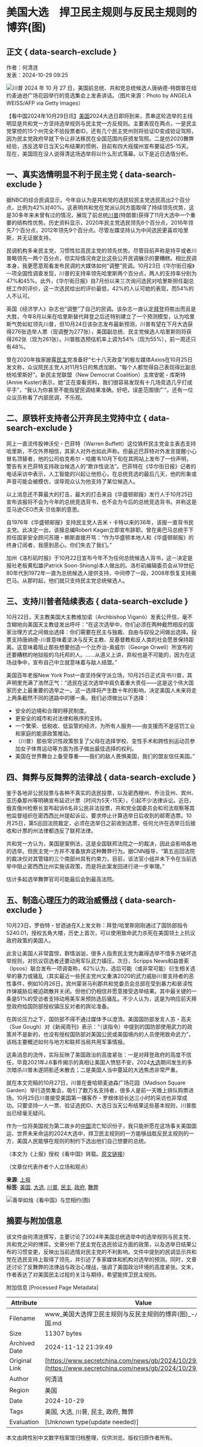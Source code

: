# 美国大选　捍卫民主规则与反民主规则的博弈(图)

## 正文 { data-search-exclude }


作者：何清涟  
发表：2024-10-29 09:25

![川普](https://img6.secretchina.com/pic/2024/10-28/p3555301a246662195-ss.jpg) 2024 年 10 月 27 日，美国前总统、共和党总统候选人唐纳德-特朗普在纽约麦迪逊广场花园举行的竞选集会上发表讲话。（图片来源：Photo by ANGELA WEISS/AFP via Getty Images）

【看中国2024年10月29日讯】[美国](https://www.secretchina.com/news/gb/tag/美国)2024大选日即将到来，贯串这轮选举的主线明显是共和党一方坚持选举规则与民主党一方反规则。主要表现在两点，一是民主党掌控的15个州完全不验投票者ID，还有几个民主党州则将验证ID变成验证驾照，因为民主党政府早就下令让非法移民在全国范围内获颁发驾照。二是仿2020舞弊经验，违反选举日当天公布结果的惯例，目前有四大摇摆州宣布要延迟5-15天。现在，美国现在没人说得清这场选举将以什么形式落幕。以下是近日选情分析。

## **一、真实选情明显不利于民主党** { data-search-exclude }

据NBC的综合民调显示，今年自认为是共和党的选民较民主党选民高出2个百分点，比例为42%对40%。这表明共和党在党派认同方面取得了持续领先优势，这是30多年来未曾有过的情况，展现了前总统[川普](https://www.secretchina.com/news/gb/tag/川普)(特朗普)获得了11月大选中一个重要的结构性优势。历史资料显示，2020年民主党选民领先6个百分点，2016年领先7个百分点，2012年领先9个百分点。尽管左媒坚持认为中间选民更喜欢哈里斯，并无证据支持。

民调机构多亲民主党，习惯性拉高民主党的领先优势。尽管目前声称是持平或者川普略领先一两个百分点，但实际情况肯定比这些公开民调展示的要糟糕。相比民调本身，我更愿意观看发布民调的大媒体如何“调整”民调。10月23日《华尔街日报》一项全国性调查发现，川普的支持率领先哈里斯两个百分点，两人的支持率分别为47%和45%。此外，《华尔街日报》自7月份以来三次询问选民对哈里斯担任副总统工作的评价，这一次选民给出的评价最低，42%的人认可她的表现，而54%的人不认可。

英国《经济学人》杂志也“调整”了自己的民调。该杂志一直认定[拜登](https://www.secretchina.com/news/gb/tag/拜登)将胜出而且是大胜，今年8月以来在哈里斯替代拜登之后还特别建立了一个预测模型，认为哈里斯气势如虹领先川普，但10月24日该杂志发布最新预测，川普有望在下月大选获得276张选举人票（现调整为277张），美国副总统、民主党候选人哈里斯则将获得262张（现为261张）。川普胜选预估机率上调为54%（现为55%），前一周还只有48%。

曾在2020年独家披露[民主](https://www.secretchina.com/news/gb/tag/民主)党准备好“七十八天政变”的极左媒体Axios在10月25日发文称，众议院民主党人对11月5日的焦虑加剧，“每个人都觉得自己表现得比副总统哈里斯好”。新民主党联盟（New Democrat Coalition）主席安妮・库斯特(Annie Kuster)表示，她“正在查看资料，我们很容易发现有十几场竞选几乎打成平手”，“我认为你甚至不能指望民调结果准确。好吧，误差范围很广”。还有一位众议员称看了内部民调，不乐观。

## **二、原铁杆支持者公开弃民主党持中立** { data-search-exclude }

网上一直流传股神沃伦・巴菲特（Warren Buffett）这位铁杆民主党金主表态支持哈里斯，不仅外界相信，其家人对外也如此声称。但最近巴菲特对外发言提醒小心冒名顶替者，他的公司伯克希尔・哈撒韦10月下旬在其网站上发布了一份声明，警告有关巴菲特支持政治候选人的“欺诈性说法”。巴菲特在《华尔街日报》记者的电话采访中表示，人工智能的兴起让他担心，在总统竞选的最后几天，他的形象或声音可能会被模仿，误导观众认为他支持了某位候选人。

以上消息还不算最大的打击，最大的打击来自《华盛顿邮报》发行人于10月25日宣布该报将不会为今年的总统竞选背书，也不会为今后的总统竞选背书。并称这是亚马逊CEO杰夫·贝佐斯的意思。

自1976年《华盛顿邮报》支持民主党人吉米・卡特以来的36年，该报一直背书民主党。此决定一出，该报总编Robert Kagan立即宣布辞职。曾在奥巴马总统手下担任国家安全顾问苏珊・赖斯直接开骂：“作为华盛顿本地人和《华盛顿邮报》的终身订阅者，我感到恶心。你们失去了我们。”

加州《洛杉矶时报》于10月22日宣布今年不为任何总统候选人背书，这一决定是报社老板黄松雄(Patrick Soon-Shiong)本人做出的。洛杉矶编辑委员会从19世纪80年代到1972年一直为总统候选人提供支持，中间停了一段，2008年恢复支持奥巴马。从那时起，他们就只支持民主党总统候选人。

## **三、支持川普者陆续表态** { data-search-exclude }

10月22日，天主教美国大主教维加诺（Archbishop Viganò）发表公开信，毫不含糊地向美国天主教徒发出呼吁：“在这次选举中，你们必须在两种截然相反的国家治理方式之间做出选择：你们需要在民主与独裁、自由与奴役之间做出选择。投票支持唐纳德-川普意味着坚决与反天主教、反基督教和反人类的社会愿景保持距离。这意味着阻止那些想要创造一个比乔治-奥威尔（George Orwell）所宣布的还要糟糕的地狱般的乌托邦的人。……从道义上讲，弃权也是不可能的，因为在这场战争中，宣布自己中立就意味着与敌人结盟。”

美国百年老报New York Post一直坚持保守派立场，10月25日正式背书川普，其声明里充满了浩然正气：“选民在这次选举中肩负着重大责任——这是这个伟大国家历史上最重要的选举之一。这一选择将产生数十年的影响，决定美国人未来将走上两条截然不同的道路中的哪一条。我们必须做出以下选择：

* 安全的边境和合理的移民制度。
* 更安全的城市和对法律和秩序的支持。
* 一个繁荣、低税收、低监管的经济，为所有人服务——由支援而不是惩罚工业和家庭的能源政策推动。
* （川普）那些常识性政策恢复了父母在选择学校、变性手术和跨性别运动员参加女子体育运动等方面为孩子做出最佳选择的权利。
* 美国在世界舞台上备受尊重——我们的敌人畏惧美国，我们的盟友信任美国。”

## **四、舞弊与反舞弊的法律战** { data-search-exclude }

鉴于各地非公民投票与各种不真实的选民投票，以及密西根州、乔治亚州、宾州、亚历桑那州等明确宣布延迟计票（时间为5天-15天），引起不少法律诉讼。近日，俄亥俄州检察长宣布起诉6名非公民非法投票，共和党全国委员会和司法观察等其他监督组织在密西西比州提起诉讼，要求停止计算选举日后收到的邮寄选票。10月25日，第5巡回法院裁定，必须在选举日之前收到选票，任何允许在选举日后接收和计票的州法律都违反了联邦法律。

共和党一方认为，美国是案例法，这是全国联邦法院之一的裁决，因此会影响各地的选举。但民主党一方并不准备放弃这种舞弊行为。据CNN报导，“第五巡回法院的裁决仅对其管辖的三个南部州具有约束力，目前，该法官小组并未下令在当前选举中阻止密西西比州实施该政策，而是将此案发回进行进一步审理。”

估计多起选举舞弊官司可能最后会到最高法院。

## **五、制造心理压力的政治威慑战** { data-search-exclude }

10月23日，罗伯特・甘迺迪在X上发文称：拜登/哈里斯刚刚通过了国防部指令5240.01，授权五角大楼，历史上首次，可以使用致命武力杀死在美国领土上抗议政府政策的美国人。

此言让美国人非常震惊，群情汹汹，很多人指责民主党为赢得选举不惜多方破坏选举规则，对抗议窃选者还要动用军队武力镇压。次日，Scripps News和益普索（Ipsos）联合发布一项调查称，62%认为，选后可能（或非常可能）衍生相关选举的暴力或骚乱（其实最近一些民主党州又重演2020的武力威胁川普支持者的恶性事件，例如10月26日，宾州蒙哥马利郡共和党委员会总部在受到暴力和亵渎性炸弹威胁后被迫疏散并关闭。但他们仍相信并愿意接受选举结果。其中最关键的一条是51%的受访者支持动用美军来预防选后骚乱。不少人认为，这是为响应前天拜登政府给国防部授权镇压反对者的舆论准备。

在舆论压力之下，国防部不得不通过媒体予以澄清。美国国防部发言人苏・高夫（Sue Gough）对《新闻周刊》表示：“（该指令）中提到的国防部使用武力的政策并不是新的，也没有授权国防部对美国公民或美国境内的人员使用致命武力”，该档主要概述如何与地方和联邦当局共用军事情报。

这条消息的流传，实际反映了美国政治的高度紧张：一是对拜登政府的高度不信任，毕竟2021年J.6事件揭示的真相让美国人愤怒不安，2024[大选](https://www.secretchina.com/news/gb/tag/大选)期间发生的多次暗杀川普未遂阴影还未散去；二是美国人当中蔓延的大选焦虑非常严重。

就在本文完稿的10月27日，川普在曼哈顿麦迪森广场花园（Madison Square Garden）举行造势集会，吸引了数万名支持者，很多人是前一天晚上排队购票进场。10月25日川普接受美国第一播客乔・罗根体验长达三小时的采访也非常成功。只要坚持一人一票、验证选民ID、大选日当天公布结果这些基本规则，川普胜出已经毫无疑问。

作为一位将美国视为第二故乡的[中国](https://www.secretchina.com)流亡知识份子，我只能祈愿在这场事关美国国运、世界未来命运的2024大选中，捍卫民主规则的一方能够战胜反民主规则的一方，美国人民能够在规则的制约下选出他们自己想要的总统。

（本文为《上报》授权《看中国》转载。[原文链接](https://www.upmedia.mg/news_info.php?Type=2&SerialNo=215271)）

（文章仅代表作者个人立场和观点）

**来源**: [上报](https://search.secretchina.com/news/gb/tag/上报)  
**标签**: [美国](https://search.secretchina.com/news/gb/tag/%E7%BE%8E%E5%9B%BD), [大选](https://search.secretchina.com/news/gb/tag/%E5%A4%A7%E9%80%89), [川普](https://search.secretchina.com/news/gb/tag/%E5%B7%9D%E6%99%AE), [民主](https://search.secretchina.com/news/gb/tag/%E6%B0%91%E4%B8%BB), [政府](https://search.secretchina.com/news/gb/tag/%E6%94%BF%E5%BA%9C), [舞弊](https://search.secretchina.com/news/gb/tag/%E8%88%9E%E5%BC%8A)

![善举如烛《看中国》与您相约(图)](https://img5.secretchina.com/pic/2024/7-7/p3512061a940287834.jpg)

## 摘要与附加信息

<!-- tcd_abstract -->
该文件由何清涟撰写，主要讨论了2024年美国总统选举中的选举规则与民主党、共和党之间的博弈。文章分析了民主党在选民验证方面的政策，以及选举日结果公布的习惯变更，反映出当前选情对民主党的不利影响。文件中提到的民调显示共和党在选民支持上取得了领先，并引述了多家媒体和机构对选举的预测。同时，文章还讨论了反舞弊的法律战与政治心理战，强调了美国政治环境的高度紧张。文末，作者表达了对美国民主过程的关注与期待，希望能捍卫民主规则。
<!-- tcd_abstract_end -->

附加信息 [Processed Page Metadata]

| Attribute       | Value                                  |
|-----------------|----------------------------------------|
| Filename        | www_美国大选捍卫民主规则与反民主规则的博弈(图)_-_川普_-_看中国.md                             |
| Size            | 11307 bytes                           |
| Archived Date   | 2024-11-12 21:39:49                             |
| Original Link   | [https://www.secretchina.com/news/gb/2024/10/29/1071982.html](https://www.secretchina.com/news/gb/2024/10/29/1071982.html)                       |
| Author          | 何清涟                               |
| Region          | 美国                               |
| Date            | 2024-10-29                                 |
| Tags            | 美国, 大选, 川普, 民主, 政府, 舞弊                                 |
| Evaluation            | [Unknown type(update needed)]                                 |
<!-- tcd_table_end -->

本文由跨性别中文数字档案馆归档整理，仅供浏览。版权归原作者所有。
